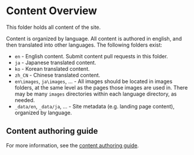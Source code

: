 # Content Overview

This folder holds all content of the site.

Content is organized by language. All content is authored in english, and then translated into other languages.
The following folders exist:

- `en` - English content. Submit content pull requests in this folder.
- `ja` - Japanese translated content.
- `ko` - Korean translated content.
- `zh_CN` - Chinese translated content.
- `en\images`, `ja\images`, ... - All images should be located in images folders, at the same level as the pages those images are used in.  There may be many `images` directories within each language directory, as needed.
- `_data/en`, `_data/ja`, ... - Site metadata (e.g. landing page content), organized by language. 

## Content authoring guide

For more information, see the [content authoring guide](https://developer.shotgridsoftware.com/tk-doc-generator/authoring/).
